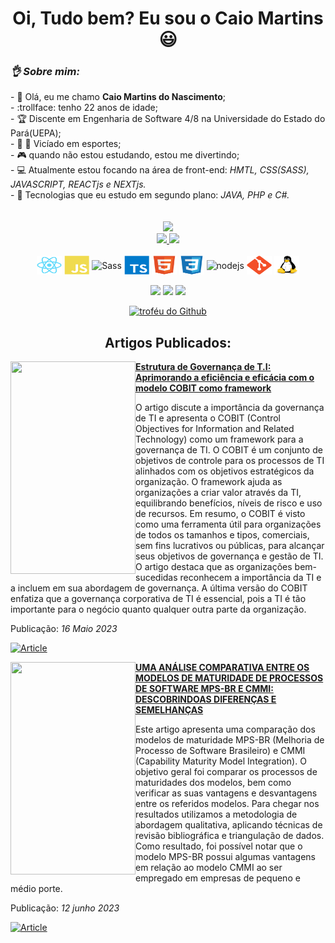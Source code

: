 <div>
  <h1 align="center">Oi, Tudo bem? Eu sou o Caio Martins 😃️</h1>
  

  
 ### <i> 👌 Sobre mim:</i>
<div align=""> 
   - 🐺 Olá, eu me chamo <b> Caio Martins do Nascimento</b>;<br>
   - :trollface: tenho 22 anos de idade; <br>
   - 🏆 Discente em Engenharia de Software 4/8 na Universidade do Estado do Pará(UEPA); <br>
   - 🏀 💪 Vicíado em esportes; <br>
   - 🎮 quando não estou estudando, estou me divertindo; <br>
   - 💻 Atualmente estou focando na área de front-end: <i> HMTL, CSS(SASS), JAVASCRIPT, REACTjs e NEXTjs.</i><br>
   - 🥈 Tecnologias que eu estudo em segundo plano: <i>JAVA, PHP e C#.</i>
  
</div>
<br>
<br>
 <div align="center">
      <img height="160em" src="http://github-readme-streak-stats.herokuapp.com?user=CaioMartinss&theme=chartreuse-dark&hide_border=false&locale=pt-br(https://git.io/streak-stats)"></img>
  </div>
  
<div align="center">
  <a href="https://github.com/CaioMartinss">
    <img height="150em" src="https://github-readme-stats.vercel.app/api?username=CaioMartinss&count_private=true&include_all_commits=true&show_icons=true&theme=chartreuse-dark&hide_border=false&show_owner=true"/>
    <img height="150em" src="https://github-readme-stats.vercel.app/api/top-langs/?username=CaioMartinss&theme=chartreuse-dark&hide_border=false&&layout=compact"/>
  </a>
</div>

<div align="center" valign="top"><br>
  <img align="center" alt="React" height="30" width="40" src="https://raw.githubusercontent.com/devicons/devicon/master/icons/react/react-original.svg">
<!--   <img align="center" alt="Redux" height="30" width="40" src="https://raw.githubusercontent.com/devicons/devicon/master/icons/redux/redux-original.svg"> -->
  <img align="center" alt="Js" height="30" width="40" src="https://raw.githubusercontent.com/devicons/devicon/master/icons/javascript/javascript-plain.svg">
  <img align="center" alt="Sass" height="30" width="40" src="https://cdn.jsdelivr.net/gh/devicons/devicon/icons/sass/sass-original.svg">
  <img align="center" alt="Js" height="30" width="40" src="https://raw.githubusercontent.com/devicons/devicon/master/icons/typescript/typescript-plain.svg">
  <img align="center" alt="HTML" height="30" width="40" src="https://raw.githubusercontent.com/devicons/devicon/master/icons/html5/html5-original.svg">
  <img align="center" alt="CSS" height="30" width="40" src="https://raw.githubusercontent.com/devicons/devicon/master/icons/css3/css3-original.svg">
  <img align="center" alt="nodejs" height="30" width="40" src="https://cdn.worldvectorlogo.com/logos/nodejs-icon.svg">
<!--   <img align="center" alt="Wa-Jest" height="30" width="40" src="https://cdn.jsdelivr.net/gh/devicons/devicon/icons/jest/jest-plain.svg"> -->
  <img align="center" alt="git" height="30" width="40" src="https://raw.githubusercontent.com/devicons/devicon/master/icons/git/git-original.svg">
<!--   <img align="center" alt="github" height="35" width="35" src="/assets/GitHub.png"> -->
<!--   <img align="center" alt="github" height="30" width="40" src="https://raw.githubusercontent.com/devicons/devicon/master/icons/github/github-original.svg"> -->
  <img align="center" alt="linux" height="30" width="40" src="https://raw.githubusercontent.com/devicons/devicon/master/icons/linux/linux-original.svg">
</div><br>

<div align="center">
  <a href="https://www.instagram.com/caiomartinxs__/" target="_blank"><img src="https://img.shields.io/badge/-Instagram-%23E4405F?style=for-the-badge&logo=instagram&logoColor=white" target="_blank"></a>
  <a href="https://www.linkedin.com/in/caio-martinss/" target="_blank"><img src="https://img.shields.io/badge/-LinkedIn-%230077B5?style=for-the-badge&logo=linkedin&logoColor=white" target="_blank"></a> 
  <a href="mailto:martinscaio29@gmail.com"><img src="https://img.shields.io/badge/-Gmail-%23333?style=for-the-badge&logo=gmail&logoColor=white" target="_blank"></a>
</div>
         
<p align="center">
  <a href="https://github.com/ryo-ma/github-profile-trophy">
    <img src="https://github-profile-trophy.vercel.app/?username=CaioMartinss&theme=gruvbox&row=1" alt="troféu do Github">
  </a>
</p>







  
  <h2 align="center"> Artigos Publicados: </h2>
 
 
 
[<img src="https://github.com/CaioMartinss/CaioMartinss/assets/83457944/b4202133-bc97-42ff-9f8a-e9ccca99b236" align="left" width="200"  height="340"/>](http://sevenpublicacoes.com.br/index.php/editora/article/view/1351)
        **[Estrutura de Governança de T.I: Aprimorando a eficiência e eficácia  com o modelo COBIT como framework](http://sevenpublicacoes.com.br/index.php/editora/article/view/1351)**
        
   O artigo discute a importância da governança de TI e apresenta o COBIT (Control Objectives for Information and Related Technology) como um framework para a governança de TI. O COBIT é um conjunto de objetivos de controle para os processos de TI alinhados com os objetivos estratégicos da organização. O framework ajuda as organizações a criar valor através da TI, equilibrando benefícios, níveis de risco e uso de recursos. Em resumo, o COBIT é visto como uma ferramenta útil para organizações de todos os tamanhos e tipos, comerciais, sem fins lucrativos ou públicas, para alcançar seus objetivos de governança e gestão de TI. O artigo destaca que as organizações bem-sucedidas reconhecem a importância da TI e a incluem em sua abordagem de governança. A última versão do COBIT enfatiza que a governança corporativa de TI é essencial, pois a TI é tão importante para o negócio quanto qualquer outra parte da organização.

 Publicação: *16 Maio 2023*        
 
 [![Article](https://img.shields.io/badge/Article-Read-blue)](http://sevenpublicacoes.com.br/index.php/editora/article/view/1351)



 
[<img src="https://github.com/CaioMartinss/CaioMartinss/assets/83457944/b4202133-bc97-42ff-9f8a-e9ccca99b236" align="left" width="200"  height="340"/>](https://ojs.revistacontemporanea.com/ojs/index.php/home/article/view/883)
        **[UMA ANÁLISE COMPARATIVA ENTRE OS MODELOS DE  MATURIDADE  DE  PROCESSOS  DE  SOFTWARE MPS-BR E CMMI: DESCOBRINDOAS DIFERENÇAS E SEMELHANÇAS](https://ojs.revistacontemporanea.com/ojs/index.php/home/article/view/883)**
        
   Este   artigo   apresenta   uma   comparação   dos   modelos   de maturidade MPS-BR (Melhoria  de Processo de Software Brasileiro) e CMMI (Capability  Maturity  Model  Integration).  O  objetivo  geral  foi  comparar  os processos  de  maturidades  dos  modelos,  bem  como  verificar  as  suas vantagens  e  desvantagens  entre  os  referidos  modelos.  Para  chegar  nos resultados  utilizamos  a  metodologia  de  abordagem  qualitativa,  aplicando técnicas de  revisão bibliográfica e triangulação de dados. Como resultado, foi  possível  notar  que  o  modelo  MPS-BR  possui  algumas  vantagens  em relação  ao  modelo  CMMI  ao  ser  empregado  em  empresas  de  pequeno  e médio porte.

 Publicação: *12 junho 2023*        
 
 [![Article](https://img.shields.io/badge/Article-Read-blue)](http://sevenpublicacoes.com.br/index.php/editora/article/view/1351)











<!-- <div align="center">
  <a href="https://github.com/CaioMartinss/Lista_simples">
    <img align="center" src="https://github-readme-stats.vercel.app/api/pin/?username=CaioMartinss&repo=lista_simples" />
  </a>
  
  
  <a href="https://github.com/CaioMartinss/calculadora">
    <img align="center" src="https://github-readme-stats.vercel.app/api/pin/?username=CaioMartinss&repo=calculadora" />
  </a>

</div>

 -->



         

